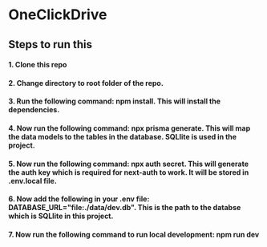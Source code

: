 # OneClickDrive

## Steps to run this

#### 1. Clone this repo
#### 2. Change directory to root folder of the repo.
#### 3. Run the following command: npm install. This will install the dependencies.
#### 4. Now run the following command: npx prisma generate. This will map the data models to the tables in the database. SQLlite is used in the project.
#### 5. Now run the following command: npx auth secret. This will generate the auth key which is required for next-auth to work. It will be stored in .env.local file.
#### 6. Now add the following in your .env file: DATABASE_URL="file:./data/dev.db". This is the path to the databse which is SQLlite in this project.
#### 7. Now run the following command to run local development: npm run dev